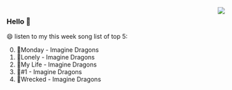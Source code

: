<img align="right"  src="https://github-readme-stats.vercel.app/api/top-langs/?username=kvnZero" />

### Hello 👋

😄 listen to my this week song list of top 5:

0. 🌈Monday - Imagine Dragons
1. 🌈Lonely - Imagine Dragons
2. 🌈My Life - Imagine Dragons
3. 🌈#1 - Imagine Dragons
4. 🌈Wrecked - Imagine Dragons

